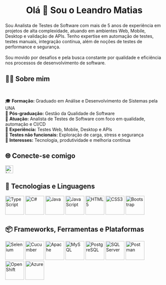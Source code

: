 <h1 align="center">Olá 👋 Sou o Leandro Matias</h1>

###

<p align="left">
Sou Analista de Testes de Software com mais de 5 anos de experiência em projetos de alta complexidade, atuando em ambientes Web, Mobile, Desktop e validação de APIs. Tenho expertise em automação de testes, testes manuais, integração contínua, além de noções de testes de performance e segurança.<br><br>
Sou movido por desafios e pela busca constante por qualidade e eficiência nos processos de desenvolvimento de software.
</p>

###

<h2 align="left">🧑‍💻 Sobre mim</h2>

<br clear="both">

<p align="left">
🎓 <strong>Formação:</strong> Graduado em Análise e Desenvolvimento de Sistemas pela UNA<br>
📘 <strong>Pós-graduação:</strong> Gestão da Qualidade de Software<br>
💼 <strong>Atuação:</strong> Analista de Testes de Software com foco em qualidade, automação e CI/CD<br>
📱 <strong>Experiência:</strong> Testes Web, Mobile, Desktop e APIs<br>
🧪 <strong>Testes não funcionais:</strong> Exploração de carga, stress e segurança<br>
🚀 <strong>Interesses:</strong> Tecnologia, produtividade e melhoria contínua
</p>

###

<h2 align="left">🌐 Conecte-se comigo</h2>

<div align="left">
  <a href="https://www.linkedin.com/in/leandro-matias-qa/" target="_blank">
    <img src="https://img.shields.io/static/v1?message=LinkedIn&logo=linkedin&label=&color=0077B5&logoColor=white&labelColor=&style=for-the-badge" height="25" alt="LinkedIn logo" />
  </a>
</div>

###

<h2 align="left">🧠 Tecnologias e Linguagens</h2>

<div align="left">
  <img src="https://skillicons.dev/icons?i=ts" height="60" alt="TypeScript" />
  <img src="https://cdn.jsdelivr.net/gh/devicons/devicon/icons/csharp/csharp-original.svg" height="60" alt="C#" />
  <img src="https://cdn.jsdelivr.net/gh/devicons/devicon/icons/java/java-original.svg" height="60" alt="Java" />
  <img src="https://cdn.jsdelivr.net/gh/devicons/devicon/icons/javascript/javascript-plain.svg" height="60" alt="JavaScript" />
  <img src="https://cdn.jsdelivr.net/gh/devicons/devicon/icons/html5/html5-original.svg" height="60" alt="HTML5" />
  <img src="https://cdn.jsdelivr.net/gh/devicons/devicon/icons/css3/css3-original.svg" height="60" alt="CSS3" />
  <img src="https://cdn.jsdelivr.net/gh/devicons/devicon/icons/bootstrap/bootstrap-original.svg" height="60" alt="Bootstrap" />
</div>

###

<h2 align="left">📦 Frameworks, Ferramentas e Plataformas</h2>

<div align="left">
  <img src="https://cdn.jsdelivr.net/gh/devicons/devicon/icons/selenium/selenium-original.svg" height="60" alt="Selenium" />
  <img src="https://cdn.jsdelivr.net/gh/devicons/devicon/icons/cucumber/cucumber-plain.svg" height="60" alt="Cucumber" />
  <img src="https://cdn.jsdelivr.net/gh/devicons/devicon/icons/apache/apache-original.svg" height="60" alt="Apache" />
  <img src="https://cdn.jsdelivr.net/gh/devicons/devicon/icons/mysql/mysql-original.svg" height="60" alt="MySQL" />
  <img src="https://cdn.jsdelivr.net/gh/devicons/devicon/icons/postgresql/postgresql-original.svg" height="60" alt="PostgreSQL" />
  <img src="https://cdn.jsdelivr.net/gh/devicons/devicon/icons/microsoftsqlserver/microsoftsqlserver-plain-wordmark.svg" height="60" alt="SQL Server" />
  <img src="https://skillicons.dev/icons?i=postman" height="60" alt="Postman" />
  <img src="https://cdn.simpleicons.org/redhatopenshift/EE0000" height="60" alt="OpenShift" />
  <img src="https://skillicons.dev/icons?i=azure" height="60" alt="Azure" />
</div>

          
          
          

          
          
<!--
**Leandroms165/Leandroms165** is a ✨ _special_ ✨ repository because its `README.md` (this file) appears on your GitHub profile.

Here are some ideas to get you started:

- 🔭 I’m currently working on ...
- 🌱 I’m currently learning ...
- 👯 I’m looking to collaborate on ...
- 🤔 I’m looking for help with ...
- 💬 Ask me about ...
- 📫 How to reach me: ...
- 😄 Pronouns: ...
- ⚡ Fun fact: ...
-->
